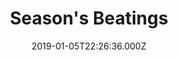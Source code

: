 ---
title: "Season's Beatings"
date: 2019-01-05T22:26:36.000Z
permalink: /almanac/books/2019-01-05-seasons-beatings/index.html
customImage: 1016
---